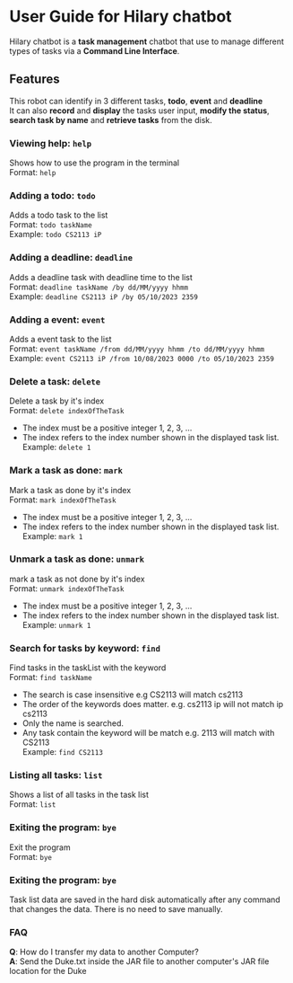 # User Guide for Hilary chatbot
Hilary chatbot is a **task management** chatbot that use to manage different types of tasks via a **Command Line Interface**.

## Features 
This robot can identify in 3 different tasks, **todo**, **event** and **deadline**<br>
It can also **record** and **display** the tasks user input, **modify the status**, **search task by name** and **retrieve tasks** from the disk.

### Viewing help: `help`<br>
Shows how to use the program in the terminal<br>
Format: `help`

### Adding a todo: `todo`<br>
Adds a todo task to the list<br>
Format: `todo taskName`<br>
Example: `todo CS2113 iP`

### Adding a deadline: `deadline`<br>
Adds a deadline task with deadline time to the list<br>
Format: `deadline taskName /by dd/MM/yyyy hhmm`<br>
Example: `deadline CS2113 iP /by 05/10/2023 2359`

### Adding a event: `event`<br>
Adds a event task to the list<br>
Format: `event taskName /from dd/MM/yyyy hhmm /to dd/MM/yyyy hhmm`<br>
Example: `event CS2113 iP /from 10/08/2023 0000 /to 05/10/2023 2359`

### Delete a task: `delete`<br>
Delete a task by it's index<br>
Format: `delete indexOfTheTask`<br>
- The index must be a positive integer 1, 2, 3, …​
- The index refers to the index number shown in the displayed task list.<br>
Example: `delete 1`

### Mark a task as done: `mark`<br>
Mark a task as done by it's index<br>
Format: `mark indexOfTheTask`<br>
- The index must be a positive integer 1, 2, 3, …​
- The index refers to the index number shown in the displayed task list.<br>
Example: `mark 1`

### Unmark a task as done: `unmark`<br>
mark a task as not done by it's index<br>
Format: `unmark indexOfTheTask`<br>
- The index must be a positive integer 1, 2, 3, …​
- The index refers to the index number shown in the displayed task list.<br>
Example: `unmark 1`

### Search for tasks by keyword: `find`<br>
Find tasks in the taskList with the keyword<br>
Format: `find taskName`<br>
- The search is case insensitive e.g CS2113 will match cs2113
- The order of the keywords does matter. e.g. cs2113 ip will not match ip cs2113
- Only the name is searched.
- Any task contain the keyword will be match e.g. 2113 will match with CS2113<br>
Example: `find CS2113`

### Listing all tasks: `list`<br>
Shows a list of all tasks in the task list<br>
Format: `list`

### Exiting the program: `bye`<br>
Exit the program<br>
Format: `bye`

### Exiting the program: `bye`<br>
Task list data are saved in the hard disk automatically after any command that changes the data. There is no need to save manually.

### FAQ
**Q**: How do I transfer my data to another Computer?<br>
**A**: Send the Duke.txt inside the JAR file to another computer's JAR file location for the Duke



